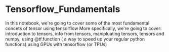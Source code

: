 # Tensorflow_Fundamentals
In this notebook, we're going to cover some of the most fundamental concets of tensor using tensorflow
More specifically, we're going to cover: introduction to tensors, info from tensors, manipluating tensors, tensors and numpy, using @tf.function ( a way to speed up your regular python functions) using GPUs with tensorflow (or TPUs)
